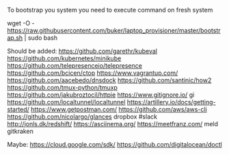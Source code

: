 To bootstrap you system you need to execute command on fresh system 

wget -O - https://raw.githubusercontent.com/buker/laptop_provisioner/master/bootstrap.sh | sudo bash


Should be added:
https://github.com/garethr/kubeval
https://github.com/kubernetes/minikube
https://github.com/telepresenceio/telepresence
https://github.com/bcicen/ctop
https://www.vagrantup.com/
https://github.com/aacebedo/dnsdock
https://github.com/santinic/how2
https://github.com/tmux-python/tmuxp
https://github.com/jakubroztocil/httpie
https://www.gitignore.io/ gi
https://github.com/localtunnel/localtunnel
https://artillery.io/docs/getting-started/
https://www.getpostman.com/
https://github.com/aws/aws-cli
https://github.com/nicolargo/glances
dropbox
#slack
http://jonls.dk/redshift/
https://asciinema.org/
https://meetfranz.com/
meld 
gitkraken


Maybe:
https://cloud.google.com/sdk/
https://github.com/digitalocean/doctl
